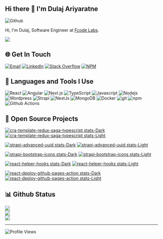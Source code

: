 ## Hi there 👋 I'm Dulaj Ariyaratne


![Github](https://img.shields.io/github/followers/Dulajdeshan?label=Follow&style=social)

Hi, I'm Dulaj, Software Engineer at [Fcode Labs](https://www.fcodelabs.com). 

<picture>
  <source
    srcset="https://github-profile-trophy.vercel.app/?username=Dulajdeshan&row=1&column=5&margin-w=15&theme=dark_dimmed&no-bg=true"
    media="(prefers-color-scheme: dark)"
  />
  <source
    srcset="https://github-profile-trophy.vercel.app/?username=Dulajdeshan&row=1&column=5&margin-w=15&no-bg=true"
    media="(prefers-color-scheme: light), (prefers-color-scheme: no-preference)"
  />
  <img src="https://github-profile-trophy.vercel.app/?username=Dulajdeshan" />
</picture>


## 🌐 Get In Touch
[![Email](https://img.shields.io/badge/dulajdeshans@gmail.com-%23EA4335.svg?logo=Gmail&logoColor=white)](mailto:dulajdeshans@gmail.com)
[![LinkedIn](https://img.shields.io/badge/LinkedIn-%230077B5.svg?logo=linkedin&logoColor=white)](https://linkedin.com/in/dulaj) [![Stack Overflow](https://img.shields.io/badge/-Stackoverflow-FE7A16?logo=stack-overflow&logoColor=white)](https://stackoverflow.com/users/13368318) [![NPM](https://img.shields.io/badge/-npm-CB3837?logo=npm&logoColor=white)](https://www.npmjs.com/~dulajdeshan) 

## 🚀 Languages and Tools I Use

<p>
<img alt="React" src="https://img.shields.io/badge/-React-45b8d8?style=flat-square&logo=react&logoColor=white" />
<img alt="Angular" src="https://img.shields.io/badge/-Angular-DD0031?style=flat-square&logo=angular&logoColor=white" />
<img alt="Next.js" src="https://img.shields.io/badge/-Next.js-0a0a0a?style=flat-square&logo=Next.js&logoColor=white" />
<img alt="TypeScript" src="https://img.shields.io/badge/-TypeScript-007ACC?style=flat-square&logo=typescript&logoColor=white" />
<img alt="Javascript" src="https://img.shields.io/badge/-Javascript-grey?style=flat-square&logo=javascript&logoColor=#F7B93E" />
<img alt="Nodejs" src="https://img.shields.io/badge/-Nodejs-43853d?style=flat-square&logo=Node.js&logoColor=white" />
<img alt="Wordpress" src="https://img.shields.io/badge/-Wordpress-008ec2?style=flat-square&logo=Wordpress&logoColor=white" />
<img alt="Strapi" src="https://img.shields.io/badge/-Strapi-4945FF?style=flat-square&logo=Strapi&logoColor=white" />
<img alt="NestJs" src="https://img.shields.io/badge/-NestJs-ea2845?style=flat-square&logo=nestjs&logoColor=white" />
<img alt="MongoDB" src="https://img.shields.io/badge/-MongoDB-13aa52?style=flat-square&logo=mongodb&logoColor=white" />
<img alt="Docker" src="https://img.shields.io/badge/-Docker-46a2f1?style=flat-square&logo=docker&logoColor=white" />
<img alt="git" src="https://img.shields.io/badge/-Git-F05032?style=flat-square&logo=git&logoColor=white" />
<img alt="npm" src="https://img.shields.io/badge/-NPM-CB3837?style=flat-square&logo=npm&logoColor=white" />
<img alt="Github Actions" src="https://img.shields.io/badge/-Github_Actions-2088FF?style=flat-square&logo=github-actions&logoColor=white" />
</p>

## 🎁 Open Source Projects

[![cra-template-redux-saga-typescript stats-Dark](https://github-readme-stats-dulajdeshan.vercel.app/api/pin/?username=Dulajdeshan&repo=cra-template-redux-saga-typescript&theme=dark&bg_color=00000000#gh-dark-mode-only)](https://github.com/Dulajdeshan/cra-template-redux-saga-typescript#gh-dark-mode-only)
[![cra-template-redux-saga-typescript stats-Light](https://github-readme-stats-dulajdeshan.vercel.app/api/pin/?username=Dulajdeshan&repo=cra-template-redux-saga-typescript&bg_color=00000000#gh-light-mode-only)](https://github.com/Dulajdeshan/cra-template-redux-saga-typescript#gh-light-mode-only)

[![strapi-advanced-uuid stats-Dark](https://github-readme-stats-dulajdeshan.vercel.app/api/pin/?username=Dulajdeshan&repo=strapi-advanced-uuid&theme=dark&bg_color=00000000#gh-dark-mode-only)](https://github.com/Dulajdeshan/strapi-advanced-uuid)
[![strapi-advanced-uuid stats-Light](https://github-readme-stats-dulajdeshan.vercel.app/api/pin/?username=Dulajdeshan&repo=strapi-advanced-uuid&theme=dark&bg_color=00000000#gh-light-mode-only)](https://github.com/Dulajdeshan/strapi-advanced-uuid)

[![strapi-bootstrap-icons stats-Dark](https://github-readme-stats-dulajdeshan.vercel.app/api/pin/?username=Dulajdeshan&repo=strapi-bootstrap-icons&theme=dark&bg_color=00000000#gh-dark-mode-only)](https://github.com/Dulajdeshan/strapi-bootstrap-icons)
[![strapi-bootstrap-icons stats-Light](https://github-readme-stats-dulajdeshan.vercel.app/api/pin/?username=Dulajdeshan&repo=strapi-bootstrap-icons&bg_color=00000000#gh-light-mode-only)](https://github.com/Dulajdeshan/strapi-bootstrap-icons)

[![react-helper-hooks stats-Dark](https://github-readme-stats-dulajdeshan.vercel.app/api/pin/?username=fcodelabs&repo=react-helper-hooks&theme=dark&bg_color=00000000#gh-dark-mode-only)](https://github.com/fcodelabs/react-helper-hooks)
[![react-helper-hooks stats-Light](https://github-readme-stats-dulajdeshan.vercel.app/api/pin/?username=fcodelabs&repo=react-helper-hooks&bg_color=00000000#gh-light-mode-only)](https://github.com/fcodelabs/react-helper-hooks)


[![react-deploy-github-pages-action stats-Dark](https://github-readme-stats-dulajdeshan.vercel.app/api/pin/?username=fcodelabs&repo=react-deploy-github-pages-action&theme=dark&bg_color=00000000#gh-dark-mode-only)](https://github.com/fcodelabs/react-deploy-github-pages-action)
[![react-deploy-github-pages-action stats-Light](https://github-readme-stats-dulajdeshan.vercel.app/api/pin/?username=fcodelabs&repo=react-deploy-github-pages-action&bg_color=00000000#gh-light-mode-only)](https://github.com/fcodelabs/react-deploy-github-pages-action)


## 📊 Github Status

<picture>
  <source
    srcset="https://github-readme-stats-dulajdeshan.vercel.app/api?username=Dulajdeshan&show_icons=true&theme=dark&bg_color=00000000"
    media="(prefers-color-scheme: dark)"
  />
  <source
    srcset="https://github-readme-stats-dulajdeshan.vercel.app/api?username=Dulajdeshan&show_icons=true"
    media="(prefers-color-scheme: light), (prefers-color-scheme: no-preference)"
  />
  <img src="https://github-readme-stats-dulajdeshan.vercel.app/api?username=Dulajdeshan&show_icons=true" />
</picture>
</br>
<picture>
  <source
    srcset="https://streak-stats.demolab.com?user=Dulajdeshan&theme=dark&background=00000000"
    media="(prefers-color-scheme: dark)"
  />
  <source
    srcset="https://streak-stats.demolab.com/?user=Dulajdeshan"
    media="(prefers-color-scheme: light), (prefers-color-scheme: no-preference)"
  />
  <img src="https://streak-stats.demolab.com/?user=Dulajdeshan" />
</picture>
</br>

<picture>
  <source
    srcset="https://github-readme-stats-dulajdeshan.vercel.app/api/top-langs/?username=Dulajdeshan&hide_border=false&include_all_commits=false&count_private=false&layout=compact&theme=dark&bg_color=00000000"
    media="(prefers-color-scheme: dark)"
  />
  <source
    srcset="https://github-readme-stats-dulajdeshan.vercel.app/api/top-langs/?username=Dulajdeshan&hide_border=false&include_all_commits=false&count_private=false&layout=compact"
    media="(prefers-color-scheme: light), (prefers-color-scheme: no-preference)"
  />
  <img src="https://github-readme-stats-dulajdeshan.vercel.app/api/top-langs/?username=Dulajdeshan=true" />
</picture>

---
![Profile Views](https://komarev.com/ghpvc/?username=Dulajdeshan&label=Views)